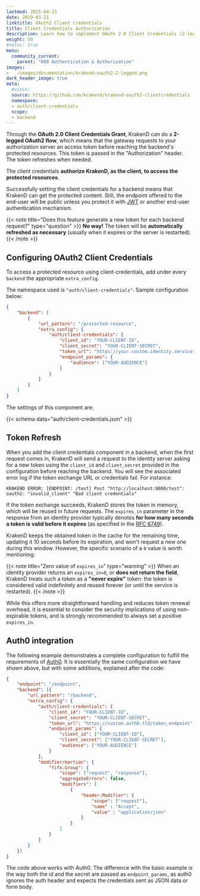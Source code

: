 ```yaml
---
lastmod: 2025-04-23
date: 2019-03-21
linktitle: OAuth2 Client credentials
title: Client Credentials Authorization
description: Learn how to implement OAuth 2.0 Client Credentials (2-legged flow) with KrakenD API Gateway to secure your APIs for machine-to-machine communication
weight: 50
#notoc: true
menu:
  community_current:
    parent: "080 Authentication & Authorization"
images:
-   /images/documentation/krakend-oauth2-2-legged.png
dark_header_image: true
meta:
  #since:
  source: https://github.com/krakend/krakend-oauth2-clientcredentials
  namespace:
  - auth/client-credentials
  scope:
  - backend
---
```


 Through the **OAuth 2.0 Client Credentials Grant**, KrakenD can do a **2-legged OAuth2 flow**, which means that the gateway requests to your authorization server an access token before reaching the backend's protected resources. This token is passed in the "Authorization" header. The token refreshes when needed.

The client credentials **authorize KrakenD, as the client, to access the protected resources**.

Successfully setting the client credentials for a backend means that KrakenD can get the protected content. Still, the endpoint offered to the end-user will be public unless you protect it with [JWT](/docs/authorization/jwt-overview/) or another end-user authentication mechanism.

{{< note title="Does this feature generate a new token for each backend request?" type="question" >}}
**No way!** The token will be **automatically refreshed as necessary** (usually when it expires or the server is restarted).
{{< /note >}}

## Configuring OAuth2 Client Credentials
To access a protected resource using client-credentials, add under every `backend` the appropriate `extra_config`.

The namespace used is `"auth/client-credentials"`. Sample configuration below:
```json
{
    "backend": [
        {
            "url_pattern": "/protected-resource",
            "extra_config": {
                "auth/client-credentials": {
                    "client_id": "YOUR-CLIENT-ID",
                    "client_secret": "YOUR-CLIENT-SECRET",
                    "token_url": "https://your.custom.identity.service.tld/token_endpoint",
                    "endpoint_params": {
                        "audience": ["YOUR-AUDIENCE"]
                    }
                }
            }
        }
    ]
}
```
The settings of this component are:

{{< schema data="auth/client-credentials.json" >}}

## Token Refresh
When you add the client credentials component in a backend, when the first request comes in, KrakenD will send a request to the identity server asking for a new token using the `client_id` and `client_secret` provided in the configuration before reaching the backend. You will see the associated error log if the token exchange URL or credentials fail. For instance:

```
KRAKEND ERROR: [ENDPOINT: /test] Post "http://localhost:8080/test": oauth2: "invalid_client" "Bad client credentials"
```

If the token exchange succeeds, KrakenD stores the token in memory, which will be reused in future requests. The `expires_in` parameter in the response from an identity provider typically denotes **for how many seconds a token is valid before it expires** (as specified in the [RFC 6749](https://datatracker.ietf.org/doc/html/rfc6749)).

KrakenD keeps the obtained token in the cache for the remaining time, updating it 10 seconds before its expiration, and won't request a new one during this window. However, the specific scenario of a `0` value is worth mentioning:

{{< note title="Zero value of `expires_in`" type="warning" >}}
When an identity provider returns an `expires_in=0`, or **does not return the field**, KrakenD treats such a token as a **"never expire"** token: the token is considered valid indefinitely and reused forever (or until the service is restarted).
{{< /note >}}

While this offers more straightforward handling and reduces token renewal overhead, it is essential to consider the security implications of using non-expirable tokens, and is strongly recommended to always set a positive `expires_in`.

## Auth0 integration
The following example demonstrates a complete configuration to fulfill the requirements of [Auth0](https://auth0.com/). It is essentially the same configuration we have shown above, but with some additions, explained after the code:
```json
{
    "endpoint": "/endpoint",
    "backend": [{
        "url_pattern": "/backend",
        "extra_config": {
            "auth/client-credentials": {
                "client_id": "YOUR-CLIENT-ID",
                "client_secret": "YOUR-CLIENT-SECRET",
                "token_url": "https://custom.auth0.tld/token_endpoint",
                "endpoint_params": {
                    "client_id": ["YOUR-CLIENT-ID"],
                    "client_secret": ["YOUR-CLIENT-SECRET"],
                    "audience": ["YOUR-AUDIENCE"]
                }
            },
            "modifier/martian": {
                "fifo.Group": {
                    "scope": ["request", "response"],
                    "aggregateErrors": false,
                    "modifiers": [
                        {
                            "header.Modifier": {
                                "scope": ["request"],
                                "name" : "Accept",
                                "value" : "application/json"
                            }
                        }
                    ]
                }
            }
        }
    }]
}
```

The code above works with Auth0. The difference with the basic example is the way both the id and the secret are passed as `endpoint_params`, as auth0 ignores the auth header and expects the credentials sent as JSON data or form body.

